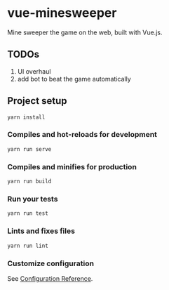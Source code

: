 # vue-minesweeper
Mine sweeper the game on the web, built with Vue.js.

## TODOs
1. UI overhaul
2. add bot to beat the game automatically

## Project setup
```
yarn install
```

### Compiles and hot-reloads for development
```
yarn run serve
```

### Compiles and minifies for production
```
yarn run build
```

### Run your tests
```
yarn run test
```

### Lints and fixes files
```
yarn run lint
```

### Customize configuration
See [Configuration Reference](https://cli.vuejs.org/config/).
